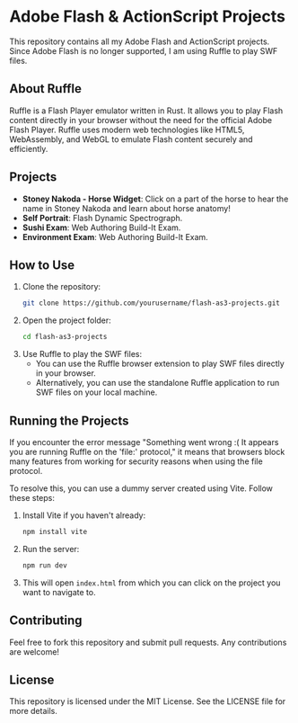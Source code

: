 # Adobe Flash & ActionScript Projects

This repository contains all my Adobe Flash and ActionScript projects. Since Adobe Flash is no longer supported, I am using Ruffle to play SWF files.

## About Ruffle

Ruffle is a Flash Player emulator written in Rust. It allows you to play Flash content directly in your browser without the need for the official Adobe Flash Player. Ruffle uses modern web technologies like HTML5, WebAssembly, and WebGL to emulate Flash content securely and efficiently.

## Projects

- **Stoney Nakoda - Horse Widget**: Click on a part of the horse to hear the name in Stoney Nakoda and learn about horse anatomy!
- **Self Portrait**: Flash Dynamic Spectrograph.
- **Sushi Exam**: Web Authoring Build-It Exam.
- **Environment Exam**: Web Authoring Build-It Exam.

## How to Use

1. Clone the repository:
    ```bash
    git clone https://github.com/yourusername/flash-as3-projects.git
    ```
2. Open the project folder:
    ```bash
    cd flash-as3-projects
    ```
3. Use Ruffle to play the SWF files:
    - You can use the Ruffle browser extension to play SWF files directly in your browser.
    - Alternatively, you can use the standalone Ruffle application to run SWF files on your local machine.

## Running the Projects

If you encounter the error message "Something went wrong :( It appears you are running Ruffle on the 'file:' protocol," it means that browsers block many features from working for security reasons when using the file protocol.

To resolve this, you can use a dummy server created using Vite. Follow these steps:

1. Install Vite if you haven't already:
    ```bash
    npm install vite
    ```
2. Run the server:
    ```bash
    npm run dev
    ```
3. This will open `index.html` from which you can click on the project you want to navigate to.

## Contributing

Feel free to fork this repository and submit pull requests. Any contributions are welcome!

## License

This repository is licensed under the MIT License. See the LICENSE file for more details.
